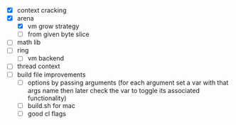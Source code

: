 - [x] context cracking
- [x] arena
    - [x] vm grow strategy
    - [ ] from given byte slice
- [ ] math lib
- [ ] ring
    - [ ] vm backend
- [ ] thread context
- [ ] build file improvements
    - [ ] options by passing arguments (for each argument set a var with that
          args name then later check the var to toggle its associated
          functionality)
    - [ ] build.sh for mac
    - [ ] good cl flags
